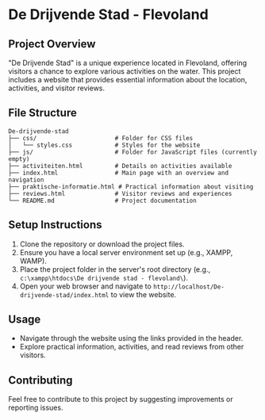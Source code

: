 # De Drijvende Stad - Flevoland

## Project Overview
"De Drijvende Stad" is a unique experience located in Flevoland, offering visitors a chance to explore various activities on the water. This project includes a website that provides essential information about the location, activities, and visitor reviews.

## File Structure
```
De-drijvende-stad
├── css/                      # Folder for CSS files
│   └── styles.css            # Styles for the website
├── js/                       # Folder for JavaScript files (currently empty)
├── activiteiten.html         # Details on activities available
├── index.html                # Main page with an overview and navigation
├── praktische-informatie.html # Practical information about visiting
├── reviews.html              # Visitor reviews and experiences
└── README.md                 # Project documentation
```

## Setup Instructions
1. Clone the repository or download the project files.
2. Ensure you have a local server environment set up (e.g., XAMPP, WAMP).
3. Place the project folder in the server's root directory (e.g., `c:\xampp\htdocs\De drijvende stad - flevoland\`).
4. Open your web browser and navigate to `http://localhost/De-drijvende-stad/index.html` to view the website.

## Usage
- Navigate through the website using the links provided in the header.
- Explore practical information, activities, and read reviews from other visitors.

## Contributing
Feel free to contribute to this project by suggesting improvements or reporting issues.
